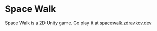 # Space Walk
Space Walk is a 2D Unity game. Go play it at [spacewalk.zdravkov.dev](https://spacewalk.zdravkov.dev)
